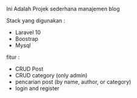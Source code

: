 Ini Adalah Projek sederhana manajemen blog

Stack yang digunakan :
- Laravel 10
- Boostrap
- Mysql

fitur :
- CRUD Post
- CRUD category (only admin)
- pencarian post (by name, author, or category)
- login and register
